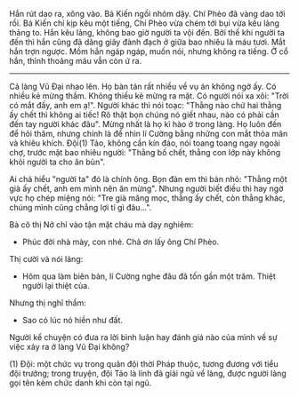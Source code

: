 Hắn rút dao ra, xông vào. Bá Kiến ngồi nhỏm dậy. Chí Phèo đã vàng dao tới rồi. Bá Kiến chỉ kịp kêu một tiếng, Chí Phèo vừa chém tới bụi vừa kêu lảng thảng to. Hắn kêu lảng, không bao giờ người ta vội đến. Bởi thế khi người ta đến thì hắn cũng đã dãng giãy đành đạch ở giữa bao nhiêu là máu tươi. Mắt hắn trợn ngược. Mồm hắn ngáp ngáp, muốn nói, nhưng không ra tiếng. Ở cổ hắn, thỉnh thoảng máu vẫn còn ứ ra.

* * *

Cả làng Vũ Đại nhao lên. Họ bàn tán rất nhiều về vụ án không ngờ ấy. Có nhiều kẻ mừng thầm. Không thiếu kẻ mừng ra mặt. Có người nói xa xôi: "Trời có mắt đấy, anh em ạ!". Người khác thì nói toạc: "Thằng nào chứ hai thằng ấy chết thì không ai tiếc! Rõ thật bọn chúng nó giết nhau, nào có phải cần đến tay người khác đâu". Mừng nhất là họ kì hào ở trong làng. Họ luôn đến để hỏi thăm, nhưng chính là để nhìn lí Cường bằng những con mắt thỏa mãn và khiêu khích. Đội(1) Tảo, không cần kín đáo, nói toang toang ngay ngoài chợ, trước mặt bao nhiêu người: "Thằng bố chết, thằng con lớp này không khỏi người ta cho ăn bùn".

Ai chả hiểu "người ta" đó là chính ông. Bọn đàn em thì bàn nhỏ: "Thằng một già ấy chết, anh em mình nên ăn mừng". Nhưng người biết điều thì hay ngờ vực họ chép miệng nói: "Tre già măng mọc, thằng ấy chết, còn thằng khác, chúng mình cũng chẳng lợi tí gì đâu...".

Bà cô thị Nở chỉ vào tận mặt cháu mà dạy nghiêm:

- Phúc đời nhà mày, con nhé. Chả ơn lấy ông Chí Phèo.

Thị cười và nói lảng:

- Hôm qua làm biên bản, lí Cường nghe đâu đã tốn gần một trăm. Thiệt người lại thiệt của.

Nhưng thị nghĩ thầm:

- Sao có lúc nó hiền như đất.

Người kể chuyện có đưa ra lời bình luận hay đánh giá nào của mình về sự việc xảy ra ở làng Vũ Đại không?

(1) Đội: một chức vụ trong quân đội thời Pháp thuộc, tương đương với tiểu đội trưởng; trong truyện, đội Tảo là lính đã giải ngũ về làng, được người làng gọi tên kèm chức danh khi còn tại ngũ.
